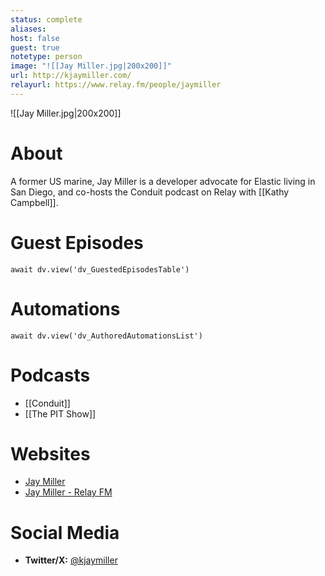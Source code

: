 ```yaml
---
status: complete
aliases: 
host: false
guest: true
notetype: person
image: "![[Jay Miller.jpg|200x200]]"
url: http://kjaymiller.com/
relayurl: https://www.relay.fm/people/jaymiller
---
```


![[Jay Miller.jpg|200x200]]

# About
A former US marine, Jay Miller is a developer advocate for Elastic living in San Diego, and co-hosts the Conduit podcast on Relay with [[Kathy Campbell]].

# Guest Episodes
```dataviewjs
await dv.view('dv_GuestedEpisodesTable')
```
# Automations
```dataviewjs
await dv.view('dv_AuthoredAutomationsList')
```

# Podcasts
- [[Conduit]]
- [[The PIT Show]]

# Websites
- [Jay Miller](http://kjaymiller.com/)
- [Jay Miller - Relay FM](https://www.relay.fm/people/jaymiller)

# Social Media
- **Twitter/X:** [@kjaymiller](https://twitter.com/kjaymiller)